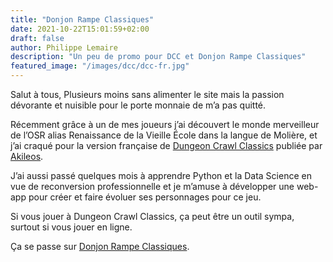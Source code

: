 ```yaml
---
title: "Donjon Rampe Classiques"
date: 2021-10-22T15:01:59+02:00
draft: false
author: Philippe Lemaire
description: "Un peu de promo pour DCC et Donjon Rampe Classiques"
featured_image: "/images/dcc/dcc-fr.jpg"
---
```


Salut à tous,
Plusieurs moins sans alimenter le site mais la passion dévorante et nuisible pour le porte monnaie de m’a pas quitté.

Récemment grâce à un de mes joueurs j’ai découvert le monde merveilleur de l’OSR alias Renaissance de la Vieille École dans la langue de Molière, et j’ai craqué pour la version française de [Dungeon Crawl Classics](https://goodman-games.com/store/product/dungeon-crawl-classics-rpg-softcover-edition/) publiée par [Akileos](http://www.akileos.fr/catalogue/dungeon-crawl-classics-livre-de-regles/).

J’ai aussi passé quelques mois à apprendre Python et la Data Science en vue de reconversion professionnelle et je m’amuse à développer une web-app pour créer et faire évoluer ses personnages pour ce jeu.

Si vous jouer à Dungeon Crawl Classics, ça peut être un outil sympa, surtout si vous jouer en ligne.

Ça se passe sur [Donjon Rampe Classiques](https://donjonrampeclassiques.herokuapp.com/).